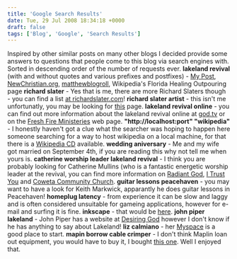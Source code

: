 ```yaml
---
title: 'Google Search Results'
date: Tue, 29 Jul 2008 18:34:18 +0000
draft: false
tags: ['Blog', 'Google', 'Search Results']
---
```


Inspired by other similar posts on many other blogs I decided provide some answers to questions that people come to this blog via search engines with. Sorted in descending order of the number of requests ever. **lakeland revival** (with and without quotes and various prefixes and postfixes) - [My Post](/archives/2008/05/08/lakeland-revival/), [NewChristian.org](http://www.newchristian.org.uk/lakeland.html), [matthewblogroll](http://matthewblogroll.325mb.com/revivallakeland.html), Wikipedia's Florida Healing Outpouring page **richard slater** - Yes that is me, there are more Richard Slaters though - you can find a list [at richardslater.com](http://www.richardslater.com/rslist.html)! **richard slater artist** - this isn't me unfortunatly, you may be looking for [this](http://www.stivessocietyofartists.com/slater/slater.htm) page. **lakeland revival online** - you can find out more information about the lakeland revival online at [god.tv](http://www.god.tv/florida) or on the [Fresh Fire Ministeries](http://www.freshfire.ca/) web page. **"http://localhost:port" "wikipedia"** \- I honestly haven't got a clue what the searcher was hoping to happen here someone searching for a way to host wikipedia on a local machine, for that there is a [Wikipedia CD](http://en.wikipedia.org/wiki/Wikipedia:Version_1.0_Editorial_Team/Test_Version) available. **wedding aniversary** - Me and my wife got married on September 4th, if you are reading this why not tell me when yours is. **catherine worship leader lakeland revival** - I think you are probably looking for Catherine Mullins (who is a fantastic energetic worship leader at the revival, you can find more information on [Radiant God](http://radiantgod.blogspot.com/2008/06/catherine-mullins-breathe.html), [I Trust You](http://itrustyou.wordpress.com/2008/07/09/worship-leader-catherine-mullins/) and [Coweta Community Church](http://www.cowetacommunitychurch.org/Catherine-Mullins-v-36.html). **guitar lessons peacehaven** - you may want to have a look for Keith Markwick, apparantly he does guitar lessons in Peacehaven! **homeplug latency** - from experience it can be slow and laggy and is often considered unsuitable for gameing applications, however for e-mail and surfing it is fine. **inkscape** - that would be [here](http://www.inkscape.org/). **john piper lakeland** - John Piper has a website at [Desiring God](http://www.desiringgod.org/) however I don't know if he has anything to say about Lakeland! **liz calmiano** - her [Myspace](http://www.myspace.com/lizcalmianotextileart) is a good place to start. **mapin borrow cable crimper** - I don't think Maplin loan out equipment, you would have to buy it, I bought [this one](http://www.maplin.co.uk/Search.aspx?criteria=N87CU&DOY=27m7). Well I enjoyed that.